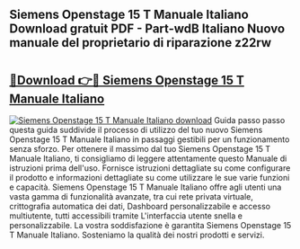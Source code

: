 ## Siemens Openstage 15 T Manuale Italiano Download gratuit PDF - Part-wdB Italiano Nuovo manuale del proprietario di riparazione z22rw

# <h2><a href="http://dfck2da.blite.top/?on=Siemens+Openstage+15+T+Manuale+Italiano">🔗Download 👉🔴 Siemens Openstage 15 T Manuale Italiano</a></h2>

[![Siemens Openstage 15 T Manuale Italiano download](https://i.imgur.com/lujVjoI.png)](http://dfck2da.blite.top/?on=Siemens+Openstage+15+T+Manuale+Italiano)
Guida passo passo questa guida suddivide il processo di utilizzo del tuo nuovo Siemens Openstage 15 T Manuale Italiano in passaggi gestibili per un funzionamento senza sforzo. Per ottenere il massimo dal tuo Siemens Openstage 15 T Manuale Italiano, ti consigliamo di leggere attentamente questo Manuale di istruzioni prima dell'uso. Fornisce istruzioni dettagliate su come configurare il prodotto e informazioni dettagliate su come utilizzare le sue varie funzioni e capacità. Siemens Openstage 15 T Manuale Italiano offre agli utenti una vasta gamma di funzionalità avanzate, tra cui rete privata virtuale, crittografia automatica dei dati, Dashboard personalizzabile e accesso multiutente, tutti accessibili tramite L'interfaccia utente snella e personalizzabile. La vostra soddisfazione è garantita Siemens Openstage 15 T Manuale Italiano. Sosteniamo la qualità dei nostri prodotti e servizi.
